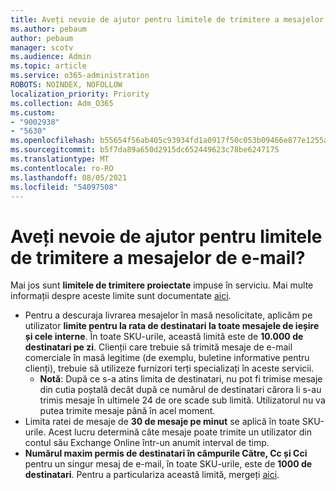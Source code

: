 ```yaml
---
title: Aveți nevoie de ajutor pentru limitele de trimitere a mesajelor de e-mail?
ms.author: pebaum
author: pebaum
manager: scotv
ms.audience: Admin
ms.topic: article
ms.service: o365-administration
ROBOTS: NOINDEX, NOFOLLOW
localization_priority: Priority
ms.collection: Adm_O365
ms.custom:
- "9002938"
- "5630"
ms.openlocfilehash: b55654f56ab405c93934fd1a0917f50c053b09466e877e1255adbd28db83d93f
ms.sourcegitcommit: b5f7da89a650d2915dc652449623c78be6247175
ms.translationtype: MT
ms.contentlocale: ro-RO
ms.lasthandoff: 08/05/2021
ms.locfileid: "54097508"
---
```

# <a name="need-help-with-email-sending-limits"></a>Aveți nevoie de ajutor pentru limitele de trimitere a mesajelor de e-mail?

Mai jos sunt **limitele de trimitere proiectate** impuse în serviciu. Mai multe informații despre aceste limite sunt documentate [aici](https://docs.microsoft.com/office365/servicedescriptions/exchange-online-service-description/exchange-online-limits#receiving-and-sending-limits).

- Pentru a descuraja livrarea mesajelor în masă nesolicitate, aplicăm pe utilizator **limite pentru la rata de destinatari la toate mesajele de ieșire și cele interne**. În toate SKU-urile, această limită este de **10.000 de destinatari pe zi**.  Clienții care trebuie să trimită mesaje de e-mail comerciale în masă legitime (de exemplu, buletine informative pentru clienți), trebuie să utilizeze furnizori terți specializați în aceste servicii.
    - **Notă**: După ce s-a atins limita de destinatari, nu pot fi trimise mesaje din cutia poștală decât după ce numărul de destinatari cărora li s-au trimis mesaje în ultimele 24 de ore scade sub limită. Utilizatorul nu va putea trimite mesaje până în acel moment.
- Limita ratei de mesaje de **30 de mesaje pe minut** se aplică în toate SKU-urile. Acest lucru determină câte mesaje poate trimite un utilizator din contul său Exchange Online într-un anumit interval de timp.
- **Numărul maxim permis de destinatari în câmpurile Către, Cc și Cci** pentru un singur mesaj de e-mail, în toate SKU-urile, este de **1000 de destinatari**. Pentru a particulariza această limită, mergeți [aici](https://techcommunity.microsoft.com/t5/exchange-team-blog/customizable-recipient-limits-in-office-365/ba-p/1183228).
